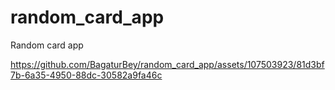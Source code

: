 # random_card_app
 Random card app

https://github.com/BagaturBey/random_card_app/assets/107503923/81d3bf7b-6a35-4950-88dc-30582a9fa46c
